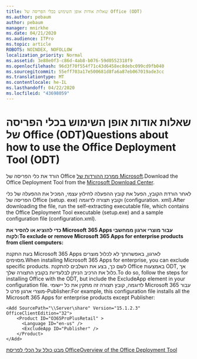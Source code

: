 ```yaml
---
title: שאלות אודות אופן השימוש בכלי הפריסה של Office (ODT)
ms.author: pebaum
author: pebaum
manager: mnirkhe
ms.date: 04/21/2020
ms.audience: ITPro
ms.topic: article
ROBOTS: NOINDEX, NOFOLLOW
localization_priority: Normal
ms.assetid: 3e88e0f3-c86d-4ab8-b076-59d0552318f9
ms.openlocfilehash: 96d3f70f554f71c43d6458ec8debc099cd9fb040
ms.sourcegitcommit: 55eff703a17e500681d8fa6a87eb067019ade3cc
ms.translationtype: MT
ms.contentlocale: he-IL
ms.lasthandoff: 04/22/2020
ms.locfileid: "43698059"
---
```

# <a name="questions-about-how-to-use-the-office-deployment-tool-odt"></a><span data-ttu-id="b33b4-102">שאלות אודות אופן השימוש בכלי הפריסה של Office (ODT)</span><span class="sxs-lookup"><span data-stu-id="b33b4-102">Questions about how to use the Office Deployment Tool (ODT)</span></span>

<span data-ttu-id="b33b4-103">הורד את כלי הפריסה של Office [ממרכז ההורדות של Microsoft](https://go.microsoft.com/fwlink/p/?LinkID=626065).</span><span class="sxs-lookup"><span data-stu-id="b33b4-103">Download the Office Deployment Tool from the [Microsoft Download Center](https://go.microsoft.com/fwlink/p/?LinkID=626065).</span></span>
  
<span data-ttu-id="b33b4-104">לאחר הורדת הקובץ, הפעל את קובץ ההפעלה לחילוץ עצמי, המכיל את ההפעלה של כלי הפריסה של Office (setup. exe) וקובץ תצורה לדוגמה (configuration. xml).</span><span class="sxs-lookup"><span data-stu-id="b33b4-104">After downloading the file, run the self-extracting executable file, which contains the Office Deployment Tool executable (setup.exe) and a sample configuration file (configuration.xml).</span></span>
  
 <span data-ttu-id="b33b4-105">**כדי להוציא או להסיר את Microsoft 365 Apps עבור מוצרי ארגון ממחשבי לקוח:**</span><span class="sxs-lookup"><span data-stu-id="b33b4-105">**To exclude or remove Microsoft 365 Apps for enterprise products from client computers:**</span></span>
  
<span data-ttu-id="b33b4-106">בעת התקנת Microsoft 365 Apps לארגון, באפשרותך לא לכלול מוצרים מסוימים.</span><span class="sxs-lookup"><span data-stu-id="b33b4-106">When installing Microsoft 365 Apps for enterprise, you can exclude specific products.</span></span> <span data-ttu-id="b33b4-107">לשם כך, בצע את השלבים להתקנת Office באמצעות ODT, אך כלול את הרכיב הניתן לבלעדיות בקובץ התצורה שלך.</span><span class="sxs-lookup"><span data-stu-id="b33b4-107">To do so, follow the steps for installing Office with the ODT, but include the ExcludeApp element in your configuration file.</span></span> <span data-ttu-id="b33b4-108">לדוגמה, קובץ תצורה זה מתקין את כל יישומי Microsoft 365 עבור מוצרי ארגון פרט ל-Publisher:</span><span class="sxs-lookup"><span data-stu-id="b33b4-108">For example, this configuration file installs all the Microsoft 365 Apps for enterprise products except Publisher:</span></span>
  
```
<Add SourcePath="\\Server\share" Version="15.1.2.3" OfficeClientEdition="32">
    <Product ID="O365ProPlusRetail" >
      <Language ID="en-us" />
      <ExcludeApp ID="Publisher" />
    </Product>
</Add>
```

[<span data-ttu-id="b33b4-109">מבט כולל על הכלי לפריסת Office</span><span class="sxs-lookup"><span data-stu-id="b33b4-109">Overview of the Office Deployment Tool</span></span>](https://docs.microsoft.com/deployoffice/overview-of-the-office-2016-deployment-tool)
  

